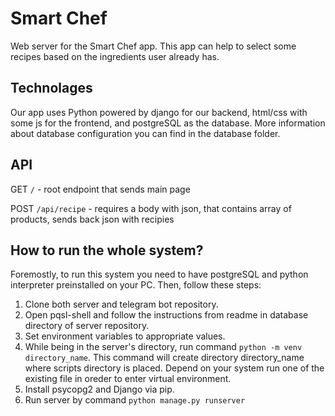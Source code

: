 # Smart Chef
Web server for the Smart Chef app. This app can help to select some recipes based on the ingredients user already has.

## Technolages
Our app uses Python powered by django for our backend, html/css with some js for the frontend, and postgreSQL as the database. More information about database configuration you can find in the database folder.
## API
GET `/` - root endpoint that sends main page

POST `/api/recipe` - requires a body with json, that contains array of products,
sends back json with recipies

## How to run the whole system?
Foremostly, to run this system you need to have postgreSQL and python interpreter preinstalled on your PC. Then, follow these steps:
1) Clone both server and telegram bot repository.
2) Open pqsl-shell and follow the instructions from readme in database directory of server repository.
3) Set environment variables to appropriate values.
4) While being in the server's directory, run command `python -m venv directory_name`. This command will create directory directory_name where scripts directory is placed. Depend on your system run one of the existing file in oreder to enter virtual environment.
5) Install psycopg2 and Django via pip.
6) Run server by command `python manage.py runserver`
